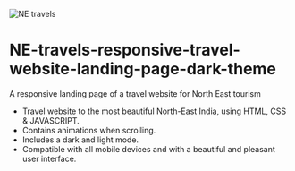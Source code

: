 ![NE travels](https://user-images.githubusercontent.com/99405820/179449655-85d66ebe-bbc1-4faf-9a04-8b36a32ff21f.png)
# NE-travels-responsive-travel-website-landing-page-dark-theme
A responsive landing page of a travel website for North East tourism 
- Travel website to the most beautiful North-East India, using HTML, CSS & JAVASCRIPT.
- Contains animations when scrolling.
- Includes a dark and light mode.
- Compatible with all mobile devices and with a beautiful and pleasant user interface.
